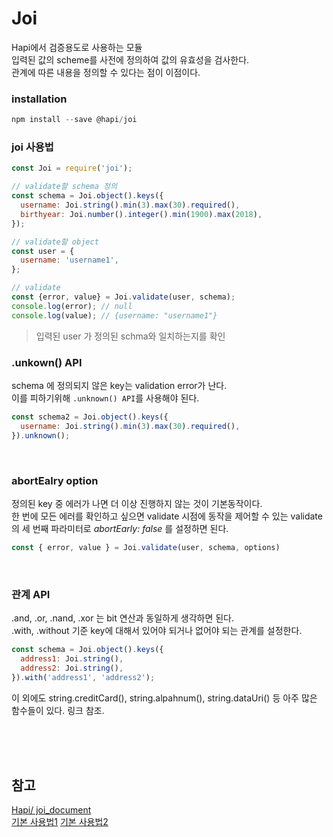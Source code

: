 # Joi
Hapi에서 검증용도로 사용하는 모듈<br>
입력된 값의 scheme를 사전에 정의하여 값의 유효성을 검사한다.<br>
관계에 따른 내용을 정의할 수 있다는 점이 이점이다.

### installation
```javascript
npm install --save @hapi/joi
```
### joi 사용법
```javascript
const Joi = require('joi');

// validate할 schema 정의
const schema = Joi.object().keys({
  username: Joi.string().min(3).max(30).required(),
  birthyear: Joi.number().integer().min(1900).max(2018),
});

// validate할 object
const user = {
  username: 'username1',
};

// validate
const {error, value} = Joi.validate(user, schema);
console.log(error); // null
console.log(value); // {username: "username1"}
````
> 입력된 user 가 정의된 schma와 일치하는지를 확인
\
[]()
### .unkown() API<br>
schema 에 정의되지 않은 key는 validation error가 난다.<br> 
이를 피하기위해 `.unknown() API`를 사용해야 된다.
```javascript
const schema2 = Joi.object().keys({
  username: Joi.string().min(3).max(30).required(),
}).unknown();
```
\
[]()
### abortEalry option<br>
정의된 key 중 에러가 나면 더 이상 진행하지 않는 것이 기본동작이다.<br>
한 번에 모든 에러를 확인하고 싶으면 validate 시점에 동작을 제어할 수 있는 validate 의 세 번째 파라미터로 <i>abortEarly: false</i> 를 설정하면 된다.<br>
```javascript
const { error, value } = Joi.validate(user, schema, options)
````
\
[]()
### 관계 API<br>
.and, .or, .nand, .xor 는 bit 연산과 동일하게 생각하면 된다.<br>
.with, .without 기준 key에 대해서 있어야 되거나 없어야 되는 관계를 설정한다.
```javascript
const schema = Joi.object().keys({
  address1: Joi.string(),
  address2: Joi.string(),
}).with('address1', 'address2');
```

이 외에도 string.creditCard(), string.alpahnum(), string.dataUri() 등 아주 많은 함수들이 있다. 링크 참조.

\
\
\
[]()
## 참고 <br>
[Hapi/ joi_document](https://hapi.dev/family/joi/?v=16.1.8)<br>
[기본 사용법1](http://jeonghwan-kim.github.io/hapijs-joi/)
[기본 사용법2](https://gumpcha.github.io/blog/joi-overview)